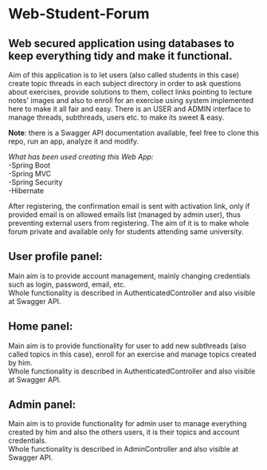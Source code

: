 # Web-Student-Forum
## Web secured application using databases to keep everything tidy and make it functional. 

Aim of this application is to let users (also called students in this case) create topic threads in each subject directory in order to 
ask questions about exercises, provide solutions to them, collect links pointing to lecture notes' images and also to enroll for an exercise 
using system implemented here to make it all fair and easy. There is an USER and ADMIN interface to manage threads, subthreads, users etc. to make 
its sweet & easy.

**Note**: there is a Swagger API documentation available, feel free to clone this repo, run an app, analyze it and modify.

*What has been used creating this Web App:*   
-Spring Boot   
-Spring MVC   
-Spring Security   
-Hibernate   

After registering, the confirmation email is sent with activation link, only if provided email is on allowed emails list (managed by admin user),
thus preventing external users from registering. The aim of it is to make whole forum private and available only for students attending same university.

## **User profile panel**:
Main aim is to provide account management, mainly changing credentials such as login, password, email, etc.  
Whole functionality is described in AuthenticatedController and also visible at Swagger API.    

## **Home panel**:   
Main aim is to provide functionality for user to add new subthreads (also called topics in this case), enroll for an exercise and manage topics
created by him.  
Whole functionality is described in AuthenticatedController and also visible at Swagger API.     

## **Admin panel**: 
Main aim is to provide functionality for admin user to manage everything created by him and also the others users, it is their topics and account credentials.  
Whole functionality is described in AdminController and also visible at Swagger API.
